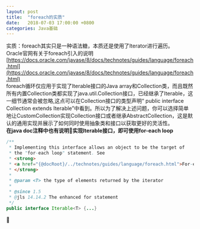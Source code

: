 ```yaml
---
layout: post
title:  "foreach的实质"
date:   2018-07-03 17:00:00 +0800
categories: Java基础
---
```

实质：foreach其实只是一种语法糖，本质还是使用了Iterator进行遍历。   
Oracle官网有关于foreach引入的说明[https://docs.oracle.com/javase/8/docs/technotes/guides/language/foreach.html](https://docs.oracle.com/javase/8/docs/technotes/guides/language/foreach.html)   
foreach循环仅应用于实现了Iterable接口的Java array和Collection类，而且既然所有内置Collection类都实现了java.util.Collection接口，已经继承了Iterable，这一细节通常会被忽略,这点可以在Collection接口的类型声明“ public interface Collection extends Iterable”中看到。所以为了解决上述问题，你可以选择简单地让CustomCollection实现Collection接口或者继承AbstractCollection，这是默认的通用实现并展示了如何同时使用抽象类和接口以获取更好的灵活性。   
**在java doc注释中也有说明实现Iterable接口，即可使用for-each loop**
```java
/**
 * Implementing this interface allows an object to be the target of
 * the "for-each loop" statement. See
 * <strong>
 * <a href="{@docRoot}/../technotes/guides/language/foreach.html">For-each Loop</a>
 * </strong>
 *
 * @param <T> the type of elements returned by the iterator
 *
 * @since 1.5
 * @jls 14.14.2 The enhanced for statement
 */
public interface Iterable<T> {...}
```

